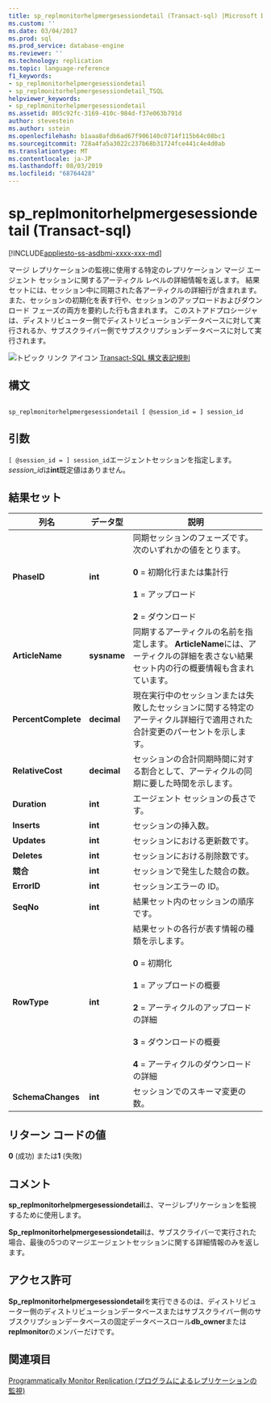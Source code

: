 ```yaml
---
title: sp_replmonitorhelpmergesessiondetail (Transact-sql) |Microsoft Docs
ms.custom: ''
ms.date: 03/04/2017
ms.prod: sql
ms.prod_service: database-engine
ms.reviewer: ''
ms.technology: replication
ms.topic: language-reference
f1_keywords:
- sp_replmonitorhelpmergesessiondetail
- sp_replmonitorhelpmergesessiondetail_TSQL
helpviewer_keywords:
- sp_replmonitorhelpmergesessiondetail
ms.assetid: 805c92fc-3169-410c-984d-f37e063b791d
author: stevestein
ms.author: sstein
ms.openlocfilehash: b1aaa8afdb6ad67f906140c0714f115b64c08bc1
ms.sourcegitcommit: 728a4fa5a3022c237b68b31724fce441c4e4d0ab
ms.translationtype: MT
ms.contentlocale: ja-JP
ms.lasthandoff: 08/03/2019
ms.locfileid: "68764428"
---
```

# <a name="spreplmonitorhelpmergesessiondetail-transact-sql"></a>sp_replmonitorhelpmergesessiondetail (Transact-sql)
[!INCLUDE[appliesto-ss-asdbmi-xxxx-xxx-md](../../includes/appliesto-ss-asdbmi-xxxx-xxx-md.md)]

  マージ レプリケーションの監視に使用する特定のレプリケーション マージ エージェント セッションに関するアーティクル レベルの詳細情報を返します。 結果セットには、セッション中に同期された各アーティクルの詳細行が含まれます。 また、セッションの初期化を表す行や、セッションのアップロードおよびダウンロード フェーズの両方を要約した行も含まれます。 このストアドプロシージャは、ディストリビューター側でディストリビューションデータベースに対して実行されるか、サブスクライバー側でサブスクリプションデータベースに対して実行されます。  
  
 ![トピック リンク アイコン](../../database-engine/configure-windows/media/topic-link.gif "トピック リンク アイコン") [Transact-SQL 構文表記規則](../../t-sql/language-elements/transact-sql-syntax-conventions-transact-sql.md)  
  
## <a name="syntax"></a>構文  
  
```  
  
sp_replmonitorhelpmergesessiondetail [ @session_id = ] session_id  
```  
  
## <a name="arguments"></a>引数  
`[ @session_id = ] session_id`エージェントセッションを指定します。 *session_id*は**int**既定値はありません。  
  
## <a name="result-sets"></a>結果セット  
  
|列名|データ型|説明|  
|-----------------|---------------|-----------------|  
|**PhaseID**|**int**|同期セッションのフェーズです。次のいずれかの値をとります。<br /><br /> **0** = 初期化行または集計行<br /><br /> **1** = アップロード<br /><br /> **2** = ダウンロード|  
|**ArticleName**|**sysname**|同期するアーティクルの名前を指定します。 **ArticleName**には、アーティクルの詳細を表さない結果セット内の行の概要情報も含まれています。|  
|**PercentComplete**|**decimal**|現在実行中のセッションまたは失敗したセッションに関する特定のアーティクル詳細行で適用された合計変更のパーセントを示します。|  
|**RelativeCost**|**decimal**|セッションの合計同期時間に対する割合として、アーティクルの同期に要した時間を示します。|  
|**Duration**|**int**|エージェント セッションの長さです。|  
|**Inserts**|**int**|セッションの挿入数。|  
|**Updates**|**int**|セッションにおける更新数です。|  
|**Deletes**|**int**|セッションにおける削除数です。|  
|**競合**|**int**|セッションで発生した競合の数。|  
|**ErrorID**|**int**|セッションエラーの ID。|  
|**SeqNo**|**int**|結果セット内のセッションの順序です。|  
|**RowType**|**int**|結果セットの各行が表す情報の種類を示します。<br /><br /> **0** = 初期化<br /><br /> **1** = アップロードの概要<br /><br /> **2** = アーティクルのアップロードの詳細<br /><br /> **3** = ダウンロードの概要<br /><br /> **4** = アーティクルのダウンロードの詳細|  
|**SchemaChanges**|**int**|セッションでのスキーマ変更の数。|  
  
## <a name="return-code-values"></a>リターン コードの値  
 **0** (成功) または**1** (失敗)  
  
## <a name="remarks"></a>コメント  
 **sp_replmonitorhelpmergesessiondetail**は、マージレプリケーションを監視するために使用します。  
  
 **Sp_replmonitorhelpmergesessiondetail**は、サブスクライバーで実行された場合、最後の5つのマージエージェントセッションに関する詳細情報のみを返します。  
  
## <a name="permissions"></a>アクセス許可  
 **Sp_replmonitorhelpmergesessiondetail**を実行できるのは、ディストリビューター側のディストリビューションデータベースまたはサブスクライバー側のサブスクリプションデータベースの固定データベースロール**db_owner**または**replmonitor**のメンバーだけです。  
  
## <a name="see-also"></a>関連項目  
 [Programmatically Monitor Replication (プログラムによるレプリケーションの監視)](../../relational-databases/replication/monitor/programmatically-monitor-replication.md)  
  
  
